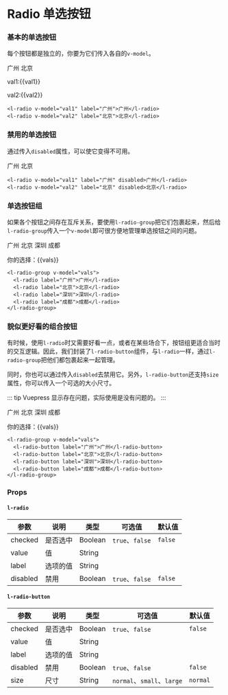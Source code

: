 # Radio 单选按钮

### 基本的单选按钮
每个按钮都是独立的，你要为它们传入各自的`v-model`。

<l-radio v-model="val1" label="广州">广州</l-radio>
<l-radio v-model="val2" label="北京">北京</l-radio>

val1:{{val1}}

val2:{{val2}}

```vue
<l-radio v-model="val1" label="广州">广州</l-radio>
<l-radio v-model="val2" label="北京">北京</l-radio>
```

<script>
export default {
  data() {
    return {
      val1: '',
      val2: '',
      vals: '',
    }
  }
}
</script>

### 禁用的单选按钮
通过传入`disabled`属性，可以使它变得不可用。

<l-radio v-model="val1" label="广州" disabled>广州</l-radio>
<l-radio v-model="val2" label="北京" disabled>北京</l-radio>

```vue
<l-radio v-model="val1" label="广州" disabled>广州</l-radio>
<l-radio v-model="val2" label="北京" disabled>北京</l-radio>
```

### 单选按钮组
如果各个按钮之间存在互斥关系，要使用`l-radio-group`把它们包裹起来，然后给`l-radio-group`传入一个`v-model`即可很方便地管理单选按钮之间的问题。

<l-radio-group v-model="vals">
  <l-radio label="广州">广州</l-radio>
  <l-radio label="北京">北京</l-radio>
  <l-radio label="深圳">深圳</l-radio>
  <l-radio label="成都">成都</l-radio>
</l-radio-group>

你的选择：{{vals}}

```vue
<l-radio-group v-model="vals">
  <l-radio label="广州">广州</l-radio>
  <l-radio label="北京">北京</l-radio>
  <l-radio label="深圳">深圳</l-radio>
  <l-radio label="成都">成都</l-radio>
</l-radio-group>
```

### 貌似更好看的组合按钮
有时候，使用`l-radio`时又需要好看一点，或者在某些场合下，按钮组更适合当时的交互逻辑。因此，我们封装了`l-radio-button`组件，与`l-radio`一样，通过`l-radio-group`把他们都包裹起来一起管理。

同时，你也可以通过传入`disabled`去禁用它。另外，`l-radio-button`还支持`size`属性，你可以传入一个可选的大小尺寸。

::: tip
Vuepress 显示存在问题，实际使用是没有问题的。
:::

<l-radio-group v-model="vals">
  <l-radio-button label="广州">广州</l-radio-button>
  <l-radio-button label="北京">北京</l-radio-button>
  <l-radio-button label="深圳">深圳</l-radio-button>
  <l-radio-button label="成都">成都</l-radio-button>
</l-radio-group>

你的选择：{{vals}}

```vue
<l-radio-group v-model="vals">
  <l-radio-button label="广州">广州</l-radio-button>
  <l-radio-button label="北京">北京</l-radio-button>
  <l-radio-button label="深圳">深圳</l-radio-button>
  <l-radio-button label="成都">成都</l-radio-button>
</l-radio-group>
```

### Props
#### `l-radio`
| 参数 | 说明 | 类型 | 可选值 | 默认值 |
|---|---|---|---|---|
|checked| 是否选中| Boolean | `true`、`false` |`false` |
|value| 值 | String |  |  |
|label| 选项的值 | String | |
|disabled| 禁用 | Boolean | `true`、`false` | `false` |

#### `l-radio-button`
| 参数 | 说明 | 类型 | 可选值 | 默认值 |
|---|---|---|---|---|
|checked| 是否选中| Boolean | `true`、`false` |`false` |
|value| 值 | String |  |  |
|label| 选项的值 | String | |
|disabled| 禁用 | Boolean | `true`、`false` | `false` |
|size| 尺寸 | String | `normal`、`small`、`large` | `normal` |
